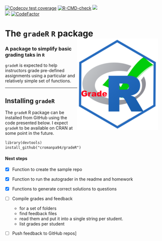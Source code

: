   <!-- badges: start -->
  [![Codecov test coverage](https://codecov.io/gh/cromanpa94/gradeR/branch/main/graph/badge.svg)](https://codecov.io/gh/cromanpa94/gradeR?branch=main)
  [![R-CMD-check](https://github.com/cromanpa94/gradeR/workflows/R-CMD-check/badge.svg)](https://github.com/cromanpa94/gradeR/actions)
  [![](https://img.shields.io/badge/lifecycle-maturing-blue.svg)](https://lifecycle.r-lib.org/articles/stages.html#maturing)  
  [![](https://img.shields.io/github/languages/code-size/cromanpa94/gradeR.svg)](https://github.com/cromanpa94/gradeR)
  [![CodeFactor](https://www.codefactor.io/repository/github/cromanpa94/phruta/badge)](https://www.codefactor.io/repository/github/cromanpa94/gradeR)  <!-- badges: end -->

# The `gradeR` `R` package <a href='https://cromanpa94.github.io/gradeR'><img src='man/figures/logo.png' align="right" height="300" /></a>

### A package to simplify basic grading taks in `R`

`gradeR` is expected to help instructors grade pre-defined assignments using a particular and relatively simple set of functions.

-------------

## Installing `gradeR`

The `gradeR` R package can be installed from GitHub using the code presented below. I expect `gradeR` to be available on CRAN at some point in the future.

```
library(devtools)
install_github("cromanpa94/gradeR")
```

#### Next steps

- [x] Function to create the sample repo

- [x] Function to run the autograder in the readme and homework

- [x] Functions to generate correct solutions to questions 

- [ ] Compile grades and feedback 
    - for a set of folders
    - find feedback files
    - read them and put it into a single string per student.
    - list grades per student
    
- [ ] Push feedback to GitHub repos]

